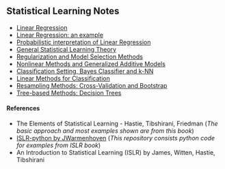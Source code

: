 ## Statistical Learning Notes

- [Linear Regression](https://cdn.rawgit.com/vsaptaram/MachineLearning_Notes/master/html/linear_regr_basics.html)
- [Linear Regression: an example](https://cdn.rawgit.com/vsaptaram/MachineLearning_Notes/master/html/linear_regr_example.html)
- [Probabilistic interpretation of Linear Regression](https://cdn.rawgit.com/vsaptaram/MachineLearning_Notes/master/html/linear_regr_probabilistic.html)
- [General Statistical Learning Theory](https://cdn.rawgit.com/vsaptaram/MachineLearning_Notes/master/html/general_learning_theory.html)
- [Regularization and Model Selection Methods](https://cdn.rawgit.com/vsaptaram/MachineLearning_Notes/master/html/regularization_model_selection.html)
- [Nonlinear Methods and Generalized Additive Models](https://cdn.rawgit.com/vsaptaram/MachineLearning_Notes/master/html/nonlinear_methods.html)
- [Classification Setting, Bayes Classifier and k-NN](https://cdn.rawgit.com/vsaptaram/MachineLearning_Notes/master/html/classification_bayes_knn.html)
- [Linear Methods for Classification](https://cdn.rawgit.com/vsaptaram/MachineLearning_Notes/master/html/linear_methods_classification.html)
- [Resampling Methods: Cross-Validation and Bootstrap](https://cdn.rawgit.com/vsaptaram/MachineLearning_Notes/master/html/resampling_methods_crossval_bootstrap.html)
- [Tree-based Methods: Decision Trees](https://cdn.rawgit.com/vsaptaram/MachineLearning_Notes/master/html/tree_methods_decision.html)



#### References
- The Elements of Statistical Learning - Hastie, Tibshirani, Friedman (_The basic approach and most examples shown are from this book_)
- [ISLR-python by JWarmenhoven](https://github.com/JWarmenhoven/ISLR-python) (_This repository consists python code for examples from ISLR book_)
- An Introduction to Statistical Learning (ISLR) by James, Witten, Hastie, Tibshirani
